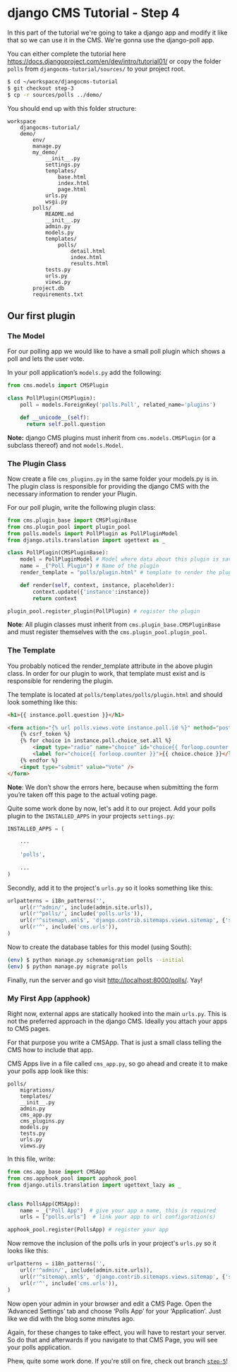 django CMS Tutorial - Step 4
============================
In this part of the tutorial we're going to take a django app and modify it like that so we can use it in the CMS. We're gonna use the django-poll app.

You can either complete the tutorial here <https://docs.djangoproject.com/en/dev/intro/tutorial01/> or copy the folder `polls` from `djangocms-tutorial/sources/` to your project root.

```bash
$ cd ~/workspace/djangocms-tutorial
$ git checkout step-3
$ cp -r sources/polls ../demo/
```

You should end up with this folder structure:

```
workspace
	djangocms-tutorial/
	demo/
		env/
		manage.py
		my_demo/
			__init__.py
			settings.py
			templates/
				base.html
				index.html
				page.html
			urls.py
			wsgi.py
		polls/
			README.md
			__init__.py
			admin.py
			models.py
			templates/
				polls/
					detail.html
					index.html
					results.html
			tests.py
			urls.py
			views.py
		project.db
		requirements.txt
```

Our first plugin
----------------

### The Model
For our polling app we would like to have a small poll plugin which shows a poll and lets the user vote.

In your poll application’s `models.py` add the following:

```python
from cms.models import CMSPlugin

class PollPlugin(CMSPlugin):
    poll = models.ForeignKey('polls.Poll', related_name='plugins')

    def __unicode__(self):
      return self.poll.question
```

**Note:** django CMS plugins must inherit from `cms.models.CMSPlugin` (or a subclass thereof) and not `models.Model`.

### The Plugin Class
Now create a file `cms_plugins.py` in the same folder your models.py is in. The plugin class is responsible for providing the django CMS with the necessary information to render your Plugin.

For our poll plugin, write the following plugin class:

```python
from cms.plugin_base import CMSPluginBase
from cms.plugin_pool import plugin_pool
from polls.models import PollPlugin as PollPluginModel
from django.utils.translation import ugettext as _

class PollPlugin(CMSPluginBase):
    model = PollPluginModel # Model where data about this plugin is saved
    name = _("Poll Plugin") # Name of the plugin
    render_template = "polls/plugin.html" # template to render the plugin with

    def render(self, context, instance, placeholder):
        context.update({'instance':instance})
        return context

plugin_pool.register_plugin(PollPlugin) # register the plugin
```

**Note**: All plugin classes must inherit from `cms.plugin_base.CMSPluginBase` and must register themselves with the `cms.plugin_pool.plugin_pool`.

### The Template
You probably noticed the render_template attribute in the above plugin class. In order for our plugin to work, that template must exist and is responsible for rendering the plugin.

The template is located at `polls/templates/polls/plugin.html` and should look something like this:

```html
<h1>{{ instance.poll.question }}</h1>

<form action="{% url polls.views.vote instance.poll.id %}" method="post">
	{% csrf_token %}
	{% for choice in instance.poll.choice_set.all %}
    	<input type="radio" name="choice" id="choice{{ forloop.counter }}" value="{{ choice.id }}" />
		<label for="choice{{ forloop.counter }}">{{ choice.choice }}</label><br />
	{% endfor %}
	<input type="submit" value="Vote" />
</form>
```

**Note**: We don’t show the errors here, because when submitting the form you’re taken off this page to the actual voting page.

Quite some work done by now, let's add it to our project. Add your polls plugin to the `INSTALLED_APPS` in your projects `settings.py`:

```python
INSTALLED_APPS = (

	...
	
    'polls',
    
    ...
)
```

Secondly, add it to the project's `urls.py` so it looks something like this:

```python
urlpatterns = i18n_patterns('',
    url(r'^admin/', include(admin.site.urls)),
    url(r'^polls/', include('polls.urls')),
    url(r'^sitemap\.xml$', 'django.contrib.sitemaps.views.sitemap', {'sitemaps': {'cmspages': CMSSitemap}}),
    url(r'^', include('cms.urls')),
)
```

Now to create the database tables for this model (using South):

```bash
(env) $ python manage.py schemamigration polls --initial
(env) $ python manage.py migrate polls
```

Finally, run the server and go visit <http://localhost:8000/polls/>. Yay!


### My First App (apphook)
Right now, external apps are statically hooked into the main `urls.py`. This is not the preferred approach in the django CMS. Ideally you attach your apps to CMS pages.

For that purpose you write a CMSApp. That is just a small class telling the CMS how to include that app.

CMS Apps live in a file called `cms_app.py`, so go ahead and create it to make your polls app look like this:

```
polls/
	migrations/
	templates/
    __init__.py
    admin.py
    cms_app.py
    cms_plugins.py
    models.py
    tests.py
    urls.py
    views.py
```

In this file, write:

```python
from cms.app_base import CMSApp
from cms.apphook_pool import apphook_pool
from django.utils.translation import ugettext_lazy as _


class PollsApp(CMSApp):
    name = _("Poll App")  # give your app a name, this is required
    urls = ["polls.urls"]  # link your app to url configuration(s)

apphook_pool.register(PollsApp) # register your app
```

Now remove the inclusion of the polls urls in your project's `urls.py` so it looks like this:

```python
urlpatterns = i18n_patterns('',
    url(r'^admin/', include(admin.site.urls)),
    url(r'^sitemap\.xml$', 'django.contrib.sitemaps.views.sitemap', {'sitemaps': {'cmspages': CMSSitemap}}),
    url(r'^', include('cms.urls')),
)
```

Now open your admin in your browser and edit a CMS Page. Open the ‘Advanced Settings’ tab and choose ‘Polls App’ for your ‘Application’. Just like we did with the blog some minutes ago.

Again, for these changes to take effect, you will have to restart your server. So do that and afterwards if you navigate to that CMS Page, you will see your polls application.

Phew, quite some work done. If you're still on fire, check out branch [`step-5`](https://github.com/Chive/djangocms-tutorial/tree/step-5)!

